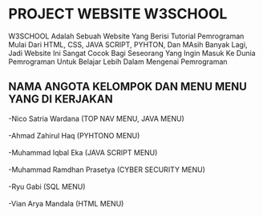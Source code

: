 # PROJECT WEBSITE W3SCHOOL
W3SCHOOL Adalah Sebuah Website Yang Berisi Tutorial Pemrograman Mulai Dari HTML, CSS, JAVA SCRIPT, PYHTON, Dan MAsih Banyak Lagi, Jadi Website Ini Sangat Cocok Bagi Seseorang Yang Ingin Masuk Ke Dunia Pemrograman Untuk Belajar Lebih Dalam Mengenai Pemrograman
## NAMA ANGOTA KELOMPOK DAN MENU MENU YANG DI KERJAKAN
-Nico Satria Wardana (TOP NAV MENU, JAVA MENU) <br><br>
-Ahmad Zahirul Haq (PYHTONO MENU)<br><br>
-Muhammad Iqbal Eka (JAVA SCRIPT MENU)<br><br>
-Muhammad Ramdhan Prasetya (CYBER SECURITY MENU)<br><br>
-Ryu Gabi (SQL MENU)<br><br>
-Vian Arya Mandala (HTML MENU)
